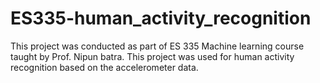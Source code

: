 # ES335-human_activity_recognition
This project was conducted as part of ES 335 Machine learning course taught by Prof. Nipun batra. This project was used for human activity recognition based on the accelerometer data.
